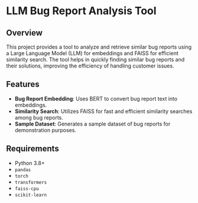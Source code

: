 # LLM Bug Report Analysis Tool

## Overview

This project provides a tool to analyze and retrieve similar bug reports using a Large Language Model (LLM) for embeddings and FAISS for efficient similarity search. The tool helps in quickly finding similar bug reports and their solutions, improving the efficiency of handling customer issues.

## Features

- **Bug Report Embedding**: Uses BERT to convert bug report text into embeddings.
- **Similarity Search**: Utilizes FAISS for fast and efficient similarity searches among bug reports.
- **Sample Dataset**: Generates a sample dataset of bug reports for demonstration purposes.

## Requirements

- Python 3.8+
- `pandas`
- `torch`
- `transformers`
- `faiss-cpu`
- `scikit-learn`

